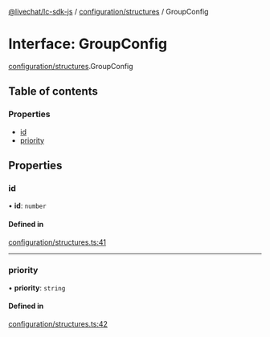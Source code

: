 [@livechat/lc-sdk-js](../README.md) / [configuration/structures](../modules/configuration_structures.md) / GroupConfig

# Interface: GroupConfig

[configuration/structures](../modules/configuration_structures.md).GroupConfig

## Table of contents

### Properties

- [id](configuration_structures.GroupConfig.md#id)
- [priority](configuration_structures.GroupConfig.md#priority)

## Properties

### id

• **id**: `number`

#### Defined in

[configuration/structures.ts:41](https://github.com/livechat/lc-sdk-js/blob/4da1eb6/src/configuration/structures.ts#L41)

___

### priority

• **priority**: `string`

#### Defined in

[configuration/structures.ts:42](https://github.com/livechat/lc-sdk-js/blob/4da1eb6/src/configuration/structures.ts#L42)
